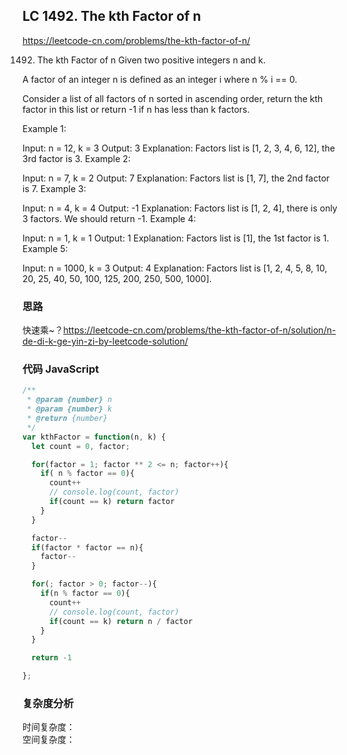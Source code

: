 ## LC 1492. The kth Factor of n

https://leetcode-cn.com/problems/the-kth-factor-of-n/

1492. The kth Factor of n
      Given two positive integers n and k.

A factor of an integer n is defined as an integer i where n % i == 0.

Consider a list of all factors of n sorted in ascending order, return the kth factor in this list or return -1 if n has less than k factors.

Example 1:

Input: n = 12, k = 3
Output: 3
Explanation: Factors list is [1, 2, 3, 4, 6, 12], the 3rd factor is 3.
Example 2:

Input: n = 7, k = 2
Output: 7
Explanation: Factors list is [1, 7], the 2nd factor is 7.
Example 3:

Input: n = 4, k = 4
Output: -1
Explanation: Factors list is [1, 2, 4], there is only 3 factors. We should return -1.
Example 4:

Input: n = 1, k = 1
Output: 1
Explanation: Factors list is [1], the 1st factor is 1.
Example 5:

Input: n = 1000, k = 3
Output: 4
Explanation: Factors list is [1, 2, 4, 5, 8, 10, 20, 25, 40, 50, 100, 125, 200, 250, 500, 1000].

### 思路

快速乘~？https://leetcode-cn.com/problems/the-kth-factor-of-n/solution/n-de-di-k-ge-yin-zi-by-leetcode-solution/

### 代码 JavaScript

```JavaScript
/**
 * @param {number} n
 * @param {number} k
 * @return {number}
 */
var kthFactor = function(n, k) {
  let count = 0, factor;

  for(factor = 1; factor ** 2 <= n; factor++){
    if( n % factor == 0){
      count++
      // console.log(count, factor)
      if(count == k) return factor
    }
  }

  factor--
  if(factor * factor == n){
    factor--
  }

  for(; factor > 0; factor--){
    if(n % factor == 0){
      count++
      // console.log(count, factor)
      if(count == k) return n / factor
    }
  }

  return -1

};

```

### 复杂度分析

时间复杂度： </br>
空间复杂度：
